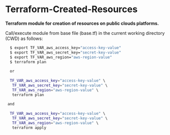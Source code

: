# Terraform-Created-Resources

<strong>Terraform module for creation of resources on public clouds platforms.</strong>

                                                                                 
Call/execute module from base file (base.tf) in the current working directory (CWD) as follows:                                  
```bash
  $ export TF_VAR_aws_access_key="access-key-value"
  $ export TF_VAR_aws_secret_key="secret-key-value"
  $ export TF_VAR_aws_region="aws-region-value"
  $ terraform plan
  
  or
                                                                                   
  TF_VAR_aws_access_key="access-key-value" \                                         
   TF_VAR_aws_secret_key="secret-key-value" \                                        
   TF_VAR_aws_region="aws-region-value" \                                            
   terraform plan                                                                    
                                                                                    
 and                                                                                 
                                                                                    
  TF_VAR_aws_access_key="access-key-value" \                                         
   TF_VAR_aws_secret_key="secret-key-value" \                                        
   TF_VAR_aws_region="aws-region-value" \                                            
   terraform apply                                                                   
```


